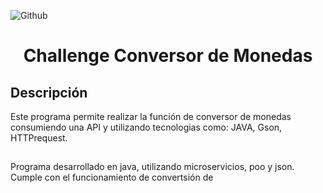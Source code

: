 
![Github](https://github.com/user-attachments/assets/e438fcdd-a453-4131-ae1a-4bba3b8fd7f4)

<h1 align="center"> Challenge Conversor de Monedas </h1>

## Descripción

Este programa permite realizar la función de conversor de monedas consumiendo una API y utilizando tecnologias como: JAVA, Gson, HTTPrequest.

##
Programa desarrollado en java, utilizando microservicios, poo y json. Cumple con el funcionamiento de convertsión de
